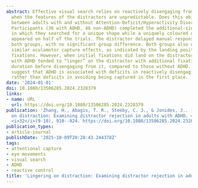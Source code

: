 ```yaml
---
abstract: Effective visual search relies on reactively disengaging from distractors
  when the features of the distractors are unpredictable. Does this ability differ
  between adults with and without Attention-Deficit/Hyperactivity Disorder (ADHD)?.
  Participants (36 with ADHD, 46 non-ADHD) completed the additional-singleton task,
  in which they searched for a unique shape while a uniquely coloured distractor unpredictably
  appeared on half of the trials. The distractor delayed manual response times in
  both groups, with no significant group difference. Both groups also demonstrated
  similar oculomotor capture effects, as indicated by the landing position of initial
  fixations. However, when initial fixations did land on the distractor, participants
  with ADHD tended to “linger” on the distractor with additional fixations and longer
  duration before disengaging from it, compared to those without ADHD. These results
  suggest that ADHD is associated with deficits in reactively disengaging from distractions
  rather than deficits in avoiding being captured in the first place.
date: '2024-01-01'
doi: 10.1080/13506285.2024.2328379
links:
- name: URL
  url: https://doi.org/10.1080/13506285.2024.2328379
publication: 'Zhang, H., Abagis, T. R., Steeby, C. J., & Jonides, J.. (2024). Lingering
  on distraction: Examining distractor rejection in adults with ADHD. <i>Visual Cognition</i>,
  <i>32</i>(9-10), 910--924. https://doi.org/10.1080/13506285.2024.2328379'
publication_types:
- article-journal
publishDate: '2025-10-09T20:28:43.244378Z'
tags:
- attentional capture
- eye movements
- visual search
- ADHD
- reactive control
title: 'Lingering on distraction: Examining distractor rejection in adults with ADHD'
---
```

